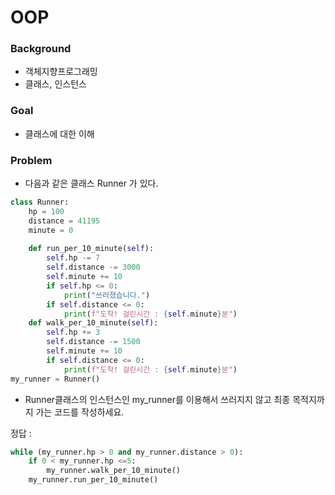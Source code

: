 # OOP

### Background

- 객체지향프로그래밍
- 클래스, 인스턴스

### Goal

- 클래스에 대한 이해



### Problem

- 다음과 같은 클래스  Runner 가 있다.

```python
class Runner:
    hp = 100
    distance = 41195
    minute = 0
    
    def run_per_10_minute(self):
        self.hp -= 7
        self.distance -= 3000
        self.minute += 10
        if self.hp <= 0:
            print("쓰러졌습니다.")
        if self.distance <= 0:
            print(f"도착! 걸린시간 : {self.minute}분")
    def walk_per_10_minute(self):
        self.hp += 3
        self.distance -= 1500
        self.minute += 10
        if self.distance <= 0:
            print(f"도착! 걸린시간 : {self.minute}분")
my_runner = Runner()
```

-  Runner클래스의 인스턴스인 my_runner를 이용해서 쓰러지지 않고 최종 목적지까지 가는 코드를 작성하세요.

정답 :

```python
while (my_runner.hp > 0 and my_runner.distance > 0):
    if 0 < my_runner.hp <=5:
        my_runner.walk_per_10_minute()
    my_runner.run_per_10_minute()
```



